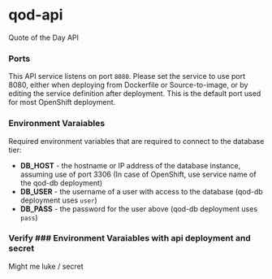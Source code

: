 # qod-api

Quote of the Day API

### Ports
This API service listens on port `8080`. Please set the service to use port 8080, either when deploying from Dockerfile or Source-to-image, or by editing the service definition after deployment. This is the default port used for most OpenShift deployment.

### Environment Varaiables
Required environment variables that are required to connect to the database tier:
- **DB_HOST** - the hostname or IP address of the database instance, assuming use of port 3306 (In case of OpenShift, use service name of the qod-db deployment)
- **DB_USER** - the username of a user with access to the database (qod-db deployment uses `user`)
- **DB_PASS** - the password for the user above (qod-db deployment uses `pass`)

### Verify ### Environment Varaiables with api deployment and secret
Might me luke / secret
